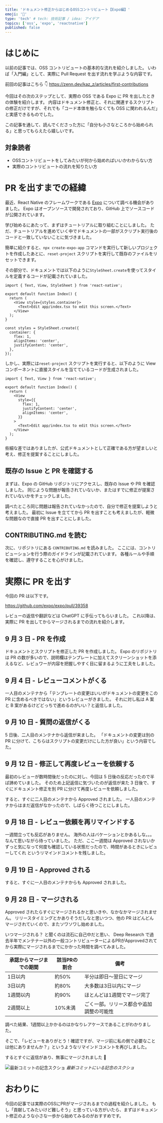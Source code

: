 ```yaml
---
title: 'ドキュメント修正からはじめるOSSコントリビュート【Expo編】'
emoji: '🔰'
type: 'tech' # tech: 技術記事 / idea: アイデア
topics: ['oss', 'expo', 'reactnative']
published: false
---
```


# はじめに

以前の記事では、OSS コントリビュートの基本的な流れを紹介しました。
いわば「入門編」として、実際に Pull Request を出す流れを学ぶような内容です。

前回の記事はこちら 👇
https://zenn.dev/kaz_z/articles/first-contributions

今回はその次のステップとして、実際の OSS である Expo に PR を出したときの体験を紹介します。
内容はドキュメント修正と、それに関連するスクリプトの修正だけですが、それでも「コード本体を触らなくても OSS に関われるんだ」と実感できるものでした。

この記事を通して、読んでくださった方に「自分も小さなところから始められる」と思ってもらえたら嬉しいです。

## 対象読者

- OSSコントリビュートをしてみたいが何から始めればいいかわからない方
- 実際のコントリビュートの流れを知りたい方

# PR を出すまでの経緯

最近、React Native のフレームワークである [Expo](https://expo.dev/) について調べる機会がありました。
Expo はオープンソースで開発されており、GitHub 上でソースコードが公開されています。

学び始めるにあたって、まずはチュートリアルに取り組むことにしました。
ただ、チュートリアルを進めていく中でドキュメントの一部がスクリプト実行後のコードと一致していないことに気づきました。

簡単に紹介すると、`npx create-expo-app` コマンドを実行して新しいプロジェクトを作成したあとに、`reset-project` スクリプトを実行して既存のファイルをリセットできます。

その部分で、ドキュメントでは以下のように`StyleSheet.create`を使ってスタイルを定義するコードが記載されていました。

```tsx:index.tsx
import { Text, View, StyleSheet } from 'react-native';

export default function Index() {
  return (
    <View style={styles.container}>
      <Text>Edit app/index.tsx to edit this screen.</Text>
    </View>
  );
}

const styles = StyleSheet.create({
  container: {
    flex: 1,
    alignItems: 'center',
    justifyContent: 'center',
  },
});
```

しかし、実際には`reset-project` スクリプトを実行すると、以下のように View コンポーネントに直接スタイルを当てているコードが生成されました。

```tsx:index.tsx
import { Text, View } from 'react-native';

export default function Index() {
  return (
    <View
      style={{
        flex: 1,
        justifyContent: 'center',
        alignItems: 'center',
      }}
    >
      <Text>Edit app/index.tsx to edit this screen.</Text>
    </View>
  );
}
```

些細な差ではありましたが、公式ドキュメントとして正確である方が望ましいと考え、修正を提案することにしました。

## 既存の Issue と PR を確認する

まずは、Expo の GitHub リポジトリにアクセスし、既存の Issue や PR を確認しました。
同じような問題が報告されていないか、またはすでに修正が提案されていないかをチェックしました。

調べたところ同じ問題は報告されていなかったので、自分で修正を提案しようと考えました。
最初に Issue を立ててから PR を出すことも考えましたが、軽微な問題なので直接 PR を出すことにしました。

## CONTRIBUTING.md を読む

次に、リポジトリにある `CONTRIBUTING.md` を読みました。
ここには、コントリビューションを行う際のガイドラインが記載されています。
各種ルールや手順を確認し、遵守することを心がけました。

# 実際に PR を出す

今回の PR は以下です。

https://github.com/expo/expo/pull/39358

レビューの返信や翻訳などは ChatGPT に手伝ってもらいました。
これ以降は、実際に PR を出してからマージされるまでの流れを紹介します。

## 9 月 3 日 - PR を作成

ドキュメントとスクリプトを修正した PR を作成しました。
Expo のリポジトリは PR の数が多いので、説明欄はテンプレートに加えてスクリーンショットを添えるなど、レビュワーが内容を把握しやすく目に留まるように工夫をしました。

## 9 月 4 日 - レビューコメントがくる

一人目のメンテナから「テンプレートの変更はいいがドキュメントの変更をこの PR に含めるべきではない」というレビューがきました。
それに対し私は A 案と B 案があるけどどっちで進めるのがいい？と返信しました。

## 9 月 10 日 - 質問の返信がくる

5 日後、二人目のメンテナから返信が来ました。
「ドキュメントの変更は別の PR に分けて、こちらはスクリプトの変更だけにした方が良い」という内容でした。

## 9 月 12 日 - 修正して再度レビューを依頼する

最初のレビューが数時間後だったのに対し、今回は 5 日後の反応だったので半ば諦めていました。
そのため上記返信に気づいたのが返信が来た 3 日後で、すぐにドキュメント修正を別 PR に分けて再度レビューを依頼しました。

すると、すぐに二人目のメンテナから Approved されました。
一人目のメンテナからはまだ返信がなかったので、しばらく待つことにしました。

## 9 月 18 日 - レビュー依頼を再リマインドする

一週間立っても反応がありません。
海外の人はバケーションとかあるしな。。。なんて思いながら待っていました。
ただ、ここ一週間は Approved されないかずっと気になって何度も確認している状態だったので、時間があるときにレビューしてくれ というリマインドコメントを残しました。

## 9 月 19 日 - Approved される

すると、すぐに一人目のメンテナからも Approved されました。

## 9 月 28 日 - マージされる

Approved されたらすぐにマージされるかと思いきや、なかなかマージされません。
リリースタイミングとかありそうだしなと思いつつ、他の PR はどんどんマージされていくので、またソワソワし始めました。

いつマージされる？ と聞くのは流石に自己中だと思い、
Deep Research で過去半年でメンテナー以外の一般コントリビューターによるPRがApprovedされてから実際にマージされるまでにかかった時間を調べてみました。

| 承認からマージまでの期間 | 該当PRの割合 | 備考 |
|--------------------------|--------------|------|
| 1日以内                 | 約50%        | 半分は即日〜翌日にマージ |
| 3日以内                 | 約80%        | 大多数は3日以内にマージ |
| 1週間以内               | 約90%        | ほとんどは1週間でマージ完了 |
| 2週間以上               | 10%未満     | ごく一部。リリース都合や追加調整の可能性 |

調べた結果、1週間以上かかるのはかなりレアケースであることがわかりました。

そこで、「レビューをありがとう！確認ですが、マージ前に私の側で必要なことは他にありませんか？」というようなリマインドコメントを再びしました。

するとすぐに返信があり、無事にマージされました 🎉

![最新コミットの記念スクショ](/images/contributions-docs/expo.jpeg)
_最新コミットにいる記念のスクショ_

# おわりに

今回の記事では実際のOSSにPRがマージされるまでの過程を紹介しました。
もし「貢献してみたいけど難しそう」と思っている方がいたら、まずはドキュメント修正のような小さな一歩から始めてみるのがおすすめです。
